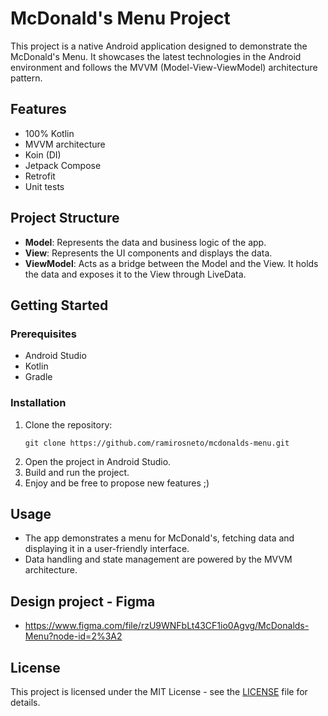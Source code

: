 # McDonald's Menu Project

This project is a native Android application designed to demonstrate the McDonald's Menu. It showcases the latest technologies in the Android environment and follows the MVVM (Model-View-ViewModel) architecture pattern.

## Features

- 100% Kotlin
- MVVM architecture
- Koin (DI)
- Jetpack Compose
- Retrofit
- Unit tests

## Project Structure

- **Model**: Represents the data and business logic of the app.
- **View**: Represents the UI components and displays the data.
- **ViewModel**: Acts as a bridge between the Model and the View. It holds the data and exposes it to the View through LiveData.

## Getting Started

### Prerequisites

- Android Studio
- Kotlin
- Gradle

### Installation

1. Clone the repository:
    ```
    git clone https://github.com/ramirosneto/mcdonalds-menu.git
    ```
2. Open the project in Android Studio.
3. Build and run the project.
4. Enjoy and be free to propose new features ;)

## Usage

- The app demonstrates a menu for McDonald's, fetching data and displaying it in a user-friendly interface.
- Data handling and state management are powered by the MVVM architecture.

## Design project - Figma
- https://www.figma.com/file/rzU9WNFbLt43CF1io0Agvg/McDonalds-Menu?node-id=2%3A2

## License

This project is licensed under the MIT License - see the [LICENSE](LICENSE) file for details.